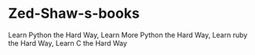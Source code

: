 # Zed-Shaw-s-books
Learn Python the Hard Way, Learn More Python the Hard Way, Learn ruby the Hard Way, Learn C the Hard Way
